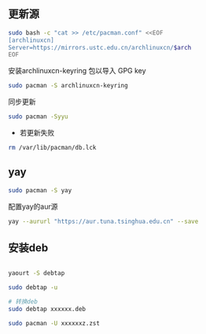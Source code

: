 <!--
 * @Description: 
 * @Version: 1.0
 * @Author: DaLao
 * @Email: dalao_li@163.com
 * @Date: 2021-06-13 20:32:36
 * @LastEditors: DaLao
 * @LastEditTime: 2021-12-30 02:11:04
-->

## 更新源

```sh
sudo bash -c "cat >> /etc/pacman.conf" <<EOF
[archlinuxcn]
Server=https://mirrors.ustc.edu.cn/archlinuxcn/$arch
EOF
```

安装archlinuxcn-keyring 包以导入 GPG key

```sh
sudo pacman -S archlinuxcn-keyring
```

同步更新

```sh
sudo pacman -Syyu
```

- 若更新失败

```sh
rm /var/lib/pacman/db.lck
```

## yay

```sh
sudo pacman -S yay
```

配置yay的aur源

```sh
yay --aururl "https://aur.tuna.tsinghua.edu.cn" --save
```

## 安装deb

```sh

yaourt -S debtap

sudo debtap -u

# 转换deb
sudo debtap xxxxxx.deb

sudo pacman -U xxxxxxz.zst
```